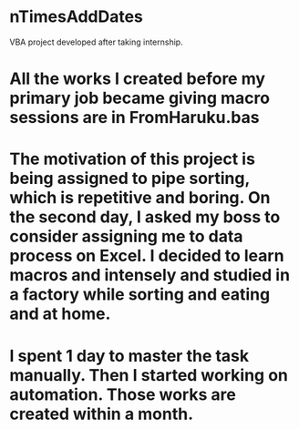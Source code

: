 # nTimesAddDates
VBA project developed after taking internship.

# All the works I created before my primary job became giving macro sessions are in FromHaruku.bas

# The motivation of this project is being assigned to pipe sorting, which is repetitive and boring. On the second day, I asked my boss to consider assigning me to data process on Excel. I decided to learn macros and intensely and studied in a factory while sorting and eating and at home.
# I spent 1 day to master the task manually. Then I started working on automation. Those works are created within a month.
